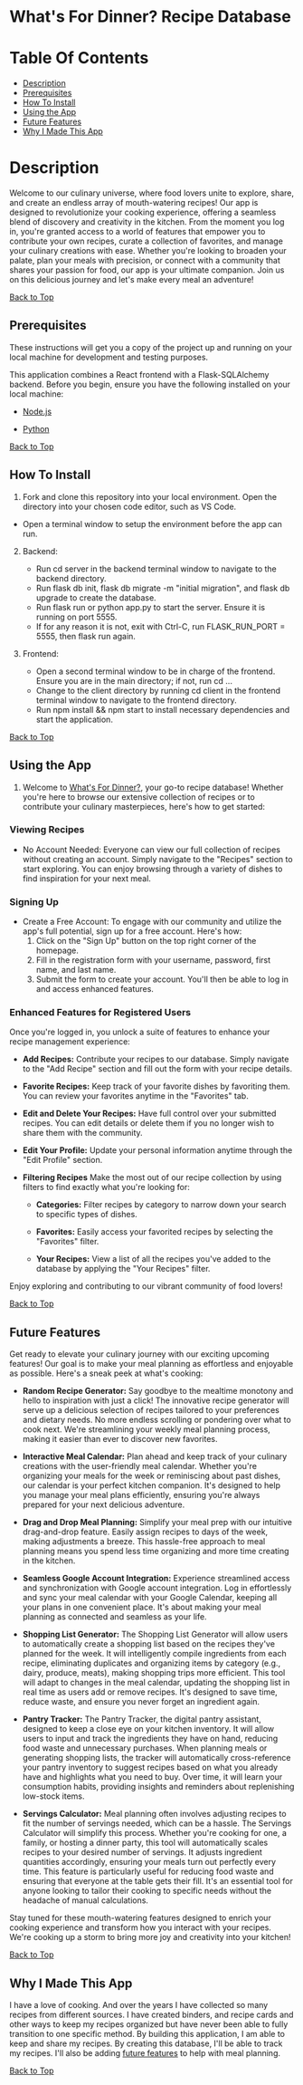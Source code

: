 # What's For Dinner? Recipe Database


# Table Of Contents

- [Description](#description)
- [Prerequisites](#prerequisites)
- [How To Install](#how-to-install)
- [Using the App](#using-the-app)
- [Future Features](#future-features)
- [Why I Made This App](#why-i-made-this-app)

# Description

Welcome to our culinary universe, where food lovers unite to explore, share, and create an endless array of mouth-watering recipes! Our app is designed to revolutionize your cooking experience, offering a seamless blend of discovery and creativity in the kitchen. From the moment you log in, you're granted access to a world of features that empower you to contribute your own recipes, curate a collection of favorites, and manage your culinary creations with ease. Whether you're looking to broaden your palate, plan your meals with precision, or connect with a community that shares your passion for food, our app is your ultimate companion. Join us on this delicious journey and let's make every meal an adventure! 

[Back to Top](#table-of-contents)
## Prerequisites

These instructions will get you a copy of the project up and running on your local machine for development and testing purposes. 

This application combines a React frontend with a Flask-SQLAlchemy backend. Before you begin, ensure you have the following installed on your local machine:

- [Node.js](https://nodejs.org/en)

- [Python](https://www.python.org/)

[Back to Top](#table-of-contents)

## How To Install

1. Fork and clone this repository into your local environment. Open the directory into your chosen code editor, such as VS Code.

- Open a terminal window to setup the environment before the app can run.

2. Backend:

    - Run cd server in the backend terminal window to navigate to the backend directory.
    - Run flask db init, flask db migrate -m "initial migration", and flask db upgrade to create the database.
    - Run flask run or python app.py to start the server. Ensure it is running on port 5555.
    - If for any reason it is not, exit with Ctrl-C, run FLASK_RUN_PORT = 5555, then flask run again.

3. Frontend:
    - Open a second terminal window to be in charge of the frontend. Ensure you are in the main directory; if not, run cd ...
    - Change to the client directory by running cd client in the frontend terminal window to navigate to the frontend directory.
    - Run npm install && npm start to install necessary dependencies and start the application.

[Back to Top](#table-of-contents)
## Using the App

1. Welcome to [What's For Dinner?](#whats-for-dinner-recipe-database), your go-to recipe database! Whether you're here to browse our extensive collection of recipes or to contribute your culinary masterpieces, here's how to get started:

### Viewing Recipes
- No Account Needed: Everyone can view our full collection of recipes without creating an account. Simply navigate to the "Recipes" section to start exploring. You can enjoy browsing through a variety of dishes to find inspiration for your next meal.

### Signing Up
- Create a Free Account: To engage with our community and utilize the app's full potential, sign up for a free account. Here's how:
    1. Click on the "Sign Up" button on the top right corner of the homepage.
    2. Fill in the registration form with your username, password, first name, and last name.
    3. Submit the form to create your account. You'll then be able to log in and access enhanced features.

### Enhanced Features for Registered Users
Once you're logged in, you unlock a suite of features to enhance your recipe management experience:

 - **Add Recipes:**  Contribute your recipes to our database. Simply navigate to the "Add Recipe" section and fill out the form with your recipe details.

- **Favorite Recipes:** Keep track of your favorite dishes by favoriting them. You can review your favorites anytime in the "Favorites" tab.

- **Edit and Delete Your Recipes:** Have full control over your submitted recipes. You can edit details or delete them if you no longer wish to share them with the community.

- **Edit Your Profile:** Update your personal information anytime through the "Edit Profile" section.

- **Filtering Recipes** Make the most out of our recipe collection by using filters to find exactly what you're looking for:

    - **Categories:** Filter recipes by category to narrow down your search to specific types of dishes.

    - **Favorites:** Easily access your favorited recipes by selecting the "Favorites" filter.

    - **Your Recipes:** View a list of all the recipes you've added to the database by applying the "Your Recipes" filter.

Enjoy exploring and contributing to our vibrant community of food lovers!


[Back to Top](#table-of-contents)
## Future Features

Get ready to elevate your culinary journey with our exciting upcoming features! Our goal is to make your meal planning as effortless and enjoyable as possible. Here's a sneak peek at what's cooking:

 - **Random Recipe Generator:** Say goodbye to the mealtime monotony and hello to inspiration with just a click! The innovative recipe generator will serve up a delicious selection of recipes tailored to your preferences and dietary needs. No more endless scrolling or pondering over what to cook next. We're streamlining your weekly meal planning process, making it easier than ever to discover new favorites.

- **Interactive Meal Calendar:** Plan ahead and keep track of your culinary creations with the user-friendly meal calendar. Whether you're organizing your meals for the week or reminiscing about past dishes, our calendar is your perfect kitchen companion. It's designed to help you manage your meal plans efficiently, ensuring you're always prepared for your next delicious adventure.

- **Drag and Drop Meal Planning:** Simplify your meal prep with our intuitive drag-and-drop feature. Easily assign recipes to days of the week, making adjustments a breeze. This hassle-free approach to meal planning means you spend less time organizing and more time creating in the kitchen.

- **Seamless Google Account Integration:** Experience streamlined access and synchronization with Google account integration. Log in effortlessly and sync your meal calendar with your Google Calendar, keeping all your plans in one convenient place. It's about making your meal planning as connected and seamless as your life.

- **Shopping List Generator:**  The Shopping List Generator will allow users to automatically create a shopping list based on the recipes they've planned for the week. It will intelligently compile ingredients from each recipe, eliminating duplicates and organizing items by category (e.g., dairy, produce, meats), making shopping trips more efficient. This tool will adapt to changes in the meal calendar, updating the shopping list in real time as users add or remove recipes. It's designed to save time, reduce waste, and ensure you never forget an ingredient again. 

- **Pantry Tracker:** The Pantry Tracker, the digital pantry assistant, designed to keep a close eye on your kitchen inventory. It will allow users to input and track the ingredients they have on hand, reducing food waste and unnecessary purchases. When planning meals or generating shopping lists, the tracker will automatically cross-reference your pantry inventory to suggest recipes based on what you already have and highlights what you need to buy. Over time, it will learn your consumption habits, providing insights and reminders about replenishing low-stock items. 

- **Servings Calculator:** Meal planning often involves adjusting recipes to fit the number of servings needed, which can be a hassle. The Servings Calculator will simplify this process. Whether you're cooking for one, a family, or hosting a dinner party, this tool will automatically scales recipes to your desired number of servings. It adjusts ingredient quantities accordingly, ensuring your meals turn out perfectly every time. This feature is particularly useful for reducing food waste and ensuring that everyone at the table gets their fill. It's an essential tool for anyone looking to tailor their cooking to specific needs without the headache of manual calculations.

Stay tuned for these mouth-watering features designed to enrich your cooking experience and transform how you interact with your recipes. We're cooking up a storm to bring more joy and creativity into your kitchen!

[Back to Top](#table-of-contents)
## Why I Made This App

I have a love of cooking. And over the years I have collected so many recipes from different sources. I have created binders, and recipe cards and other ways to keep my recipes organized but have never been able to fully transition to one specific method. By building this application, I am able to keep and share my recipes. By creating this database, I'll be able to track my recipes. I'll also be adding [future features](#future-features) to help with meal planning.


[Back to Top](#table-of-contents)






